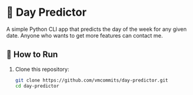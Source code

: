 # 📅 Day Predictor

A simple Python CLI app that predicts the day of the week for any given date. Anyone who wants to get more features can contact me.

## 🚀 How to Run

1. Clone this repository:
   ```bash
   git clone https://github.com/vmcommits/day-predictor.git
   cd day-predictor
